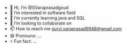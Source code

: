 - 👋 Hi, I’m @SVaraprasadgoud
- 👀 I’m interested in software field 
- 🌱 I’m currently learning java and SQL 
- 💞️ I’m looking to collaborate on 
- 📫 How to reach me survi.varaprasad9948@gmail.com
- 😄 Pronouns: ...
- ⚡ Fun fact: ...

<!---
SVaraprasadgoud/SVaraprasadgoud is a ✨ special ✨ repository because its `README.md` (this file) appears on your GitHub profile.
You can click the Preview link to take a look at your changes.
--->
